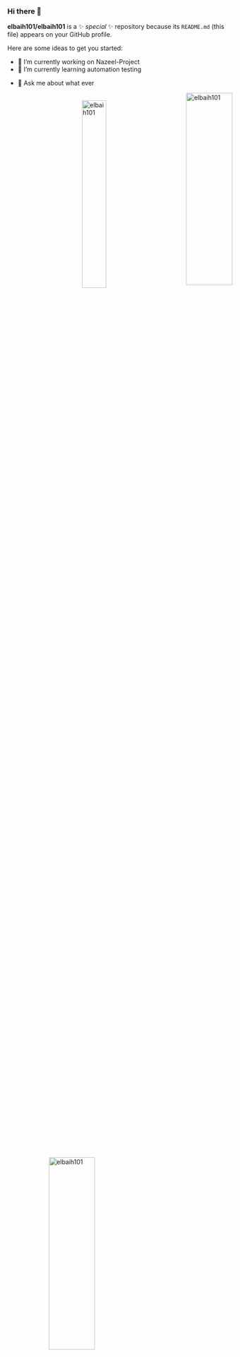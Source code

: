 ### Hi there 👋


**elbaih101/elbaih101** is a ✨ _special_ ✨ repository because its `README.md` (this file) appears on your GitHub profile.

Here are some ideas to get you started:

- 🔭 I’m currently working on Nazeel-Project
- 🌱 I’m currently learning automation testing
<!--- 👯 I’m looking to collaborate on ...-->
<!-- - 🤔 I’m looking for help with ... -->
- 💬 Ask me about what ever
<!-- - 📫 How to reach me: ...
- 😄 Pronouns: ...
- ⚡ Fun fact: ...-->

<p><img style="display: block; 
              position:absolute;
              right:10px;
              bottom: 10px 
           margin-left: auto;
           margin-right: auto;
           width: 33%;" src="https://github-readme-stats.vercel.app/api/top-langs?username=elbaih101&show_icons=true&locale=en&layout=compact" alt="elbaih101" /></p>

<p><img style="display: block; 
     position: absolute;
          bottom: 0;
          left: 0;
          right: 0;
           margin-left: auto;
           margin-right: auto;
           width: 33%;" src="https://github-readme-streak-stats.herokuapp.com/?user=elbaih101&" alt="elbaih101" /></p>
<p>&nbsp;<img style="display: block; 
           margin-left: auto;
           margin-right: auto;
           width: 33%;" src="https://github-readme-stats.vercel.app/api?username=elbaih101&show_icons=true&locale=en" alt="elbaih101" /></p>
